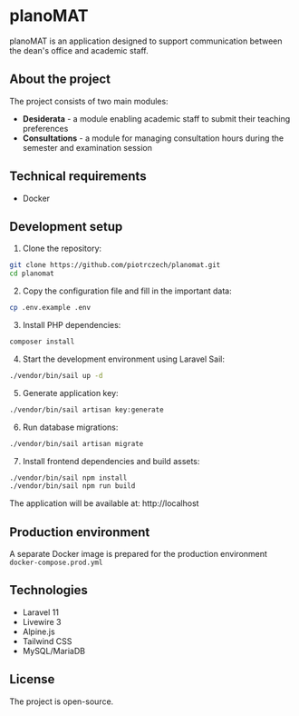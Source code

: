 # planoMAT

planoMAT is an application designed to support communication between the dean's office and academic staff.

## About the project

The project consists of two main modules:

- **Desiderata** - a module enabling academic staff to submit their teaching preferences
- **Consultations** - a module for managing consultation hours during the semester and examination session

## Technical requirements

- Docker

## Development setup

1. Clone the repository:
```bash
git clone https://github.com/piotrczech/planomat.git
cd planomat
```

2. Copy the configuration file and fill in the important data:
```bash
cp .env.example .env
```

3. Install PHP dependencies:
```bash
composer install
```

4. Start the development environment using Laravel Sail:
```bash
./vendor/bin/sail up -d
```

5. Generate application key:
```bash
./vendor/bin/sail artisan key:generate
```

6. Run database migrations:
```bash
./vendor/bin/sail artisan migrate
```

7. Install frontend dependencies and build assets:
```bash
./vendor/bin/sail npm install
./vendor/bin/sail npm run build
```

The application will be available at: http://localhost

## Production environment

A separate Docker image is prepared for the production environment `docker-compose.prod.yml`

## Technologies

- Laravel 11
- Livewire 3
- Alpine.js
- Tailwind CSS
- MySQL/MariaDB

## License

The project is open-source.